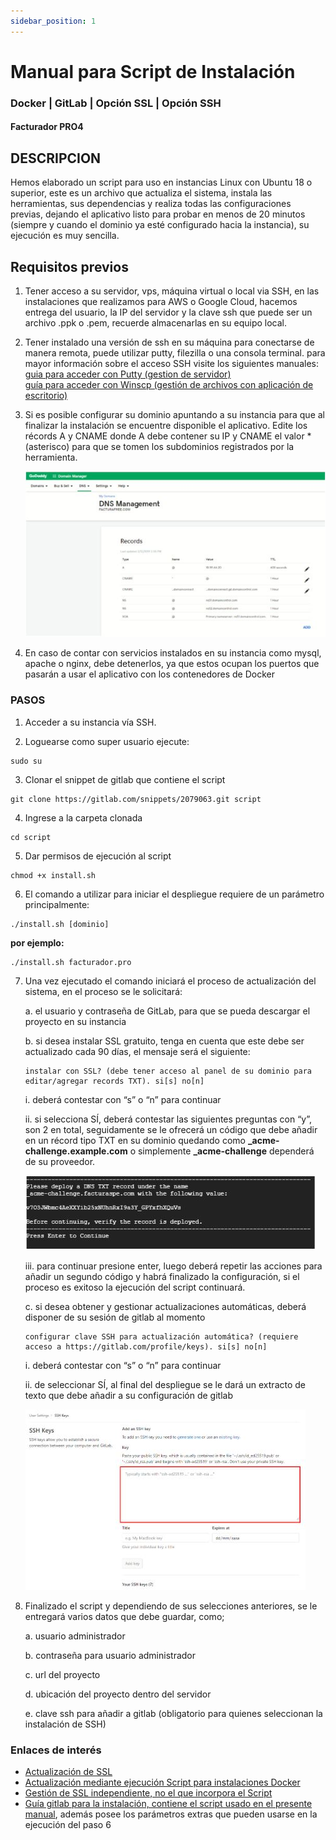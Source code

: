 ```yaml
---
sidebar_position: 1
---
```


# Manual para Script de Instalación
### Docker | GitLab | Opción SSL | Opción SSH
#### Facturador PRO4

## DESCRIPCION

Hemos elaborado un script para uso en instancias Linux con Ubuntu 18 o superior, este es un archivo que actualiza el sistema, instala las herramientas, sus dependencias y realiza todas las configuraciones previas, dejando el aplicativo listo para probar en menos de 20 minutos (siempre y cuando el dominio ya esté configurado hacia la instancia), su ejecución es muy sencilla.

## Requisitos previos

1. Tener acceso a su servidor, vps, máquina virtual o local via SSH, en las instalaciones que realizamos para AWS o Google Cloud, hacemos entrega del usuario, la IP del servidor y la clave ssh que puede ser un archivo .ppk o .pem, recuerde almacenarlas en su equipo local.
2. Tener instalado una versión de ssh en su máquina para conectarse de manera remota, puede utilizar putty, filezilla o una consola terminal. para mayor información sobre el acceso SSH visite los siguientes manuales:  
[guia para acceder con Putty (gestion de servidor)](https://docs.google.com/document/d/1PmQejvNd_dkXVm8DPUYlQTag0wvES46tMpxX3MPhkNY/edit#)     
[guía para acceder con Winscp (gestión de archivos con aplicación de escritorio)](https://docs.google.com/document/d/1Xpri2102N4b5C-dG-FVPXW5ZWjEz5S4iDjpvl7Zwq2E/edit#)
3. Si es posible configurar su dominio apuntando a su instancia para que al finalizar la instalación se encuentre disponible el aplicativo. Edite los récords A y CNAME donde A debe contener su IP y CNAME el valor * (asterisco) para que se tomen los subdominios registrados por la herramienta.

    ![Imagen](Ejemplo.JPG)

4. En caso de contar con servicios instalados en su instancia como mysql, apache o nginx, debe detenerlos, ya que estos ocupan los puertos que pasarán a usar el aplicativo con los contenedores de Docker

### PASOS

1. Acceder a su instancia vía SSH.

2. Loguearse como super usuario ejecute: 
```shell
sudo su
```
3. Clonar el snippet de gitlab que contiene el script
```shell  
git clone https://gitlab.com/snippets/2079063.git script
```
4. Ingrese a la carpeta clonada
```shell 
cd script
```

5. Dar permisos de ejecución al script
```shell 
chmod +x install.sh
```

6. El comando a utilizar para iniciar el despliegue requiere de un parámetro principalmente:
```shell 
./install.sh [dominio]
```
**por ejemplo:**
```shell 
./install.sh facturador.pro
```
7. Una vez ejecutado el comando iniciará el proceso de actualización del sistema, en el proceso se le solicitará:

    a. el usuario y contraseña de GitLab, para que se pueda descargar el proyecto en su instancia

    b.  si desea instalar  SSL gratuito, tenga en cuenta que este debe ser actualizado cada 90 días, el mensaje será el siguiente:

     ```shell 
    instalar con SSL? (debe tener acceso al panel de su dominio para editar/agregar records TXT). si[s] no[n]
     ```

    i. deberá contestar con “s” o “n” para continuar

    ii. si selecciona SÍ, deberá contestar las siguientes preguntas con “y”, son 2 en total, seguidamente se le ofrecerá un código que debe añadir en un récord tipo TXT en su dominio quedando como **_acme-challenge.example.com** o simplemente **_acme-challenge** dependerá de su proveedor.

    ![Imagen2](ejemplo2.JPG)

    iii. para continuar presione enter, luego deberá repetir las acciones para añadir un segundo código y habrá finalizado la configuración, si el proceso es exitoso la ejecución del script continuará.

    c. si desea obtener y gestionar actualizaciones automáticas, deberá disponer de su sesión de gitlab al momento
    ```shell 
    configurar clave SSH para actualización automática? (requiere acceso a https://gitlab.com/profile/keys). si[s] no[n]
    ```
    i. deberá contestar con “s” o “n” para continuar

    ii. de seleccionar SÍ, al final del despliegue se le dará un extracto de texto que debe añadir a su configuración de gitlab

    ![Imagen3](ejemplo3.JPG)

8. Finalizado el script y dependiendo de sus selecciones anteriores, se le entregará varios datos que debe guardar, como;

    a. usuario administrador

    b. contraseña para usuario administrador

    c. url del proyecto

    d. ubicación del proyecto dentro del servidor

    e. clave ssh para añadir a gitlab (obligatorio para quienes seleccionan la instalación de SSH)

### Enlaces de interés

- [Actualización de SSL](https://gitlab.com/b.mendoza/facturadorpro3/snippets/1955372)
- [Actualización mediante ejecución Script para instalaciones Docker](https://gitlab.com/b.mendoza/facturadorpro3/-/wikis/Script-Update-Docker)
- [Gestión de SSL independiente, no el que incorpora el Script](https://docs.google.com/document/d/1D87YJ9fq9yHiAauu6SGVugiC3m_i42DrFUt6VKYXuDI/edit?usp=sharing)
- [Guía gitlab para la instalación, contiene el script usado en el presente manual](https://gitlab.com/b.mendoza/facturadorpro3/snippets/1971490), además posee los parámetros extras que pueden usarse en la ejecución del paso 6




